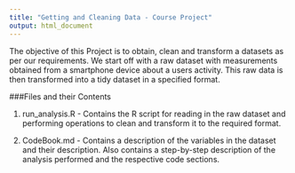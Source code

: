 ```yaml
---
title: "Getting and Cleaning Data - Course Project"
output: html_document
---
```


The objective of this Project is to obtain, clean and transform a datasets as
per our requirements. We start off with a raw dataset with measurements 
obtained from a smartphone device about a users activity. This raw data is then
transformed into a tidy dataset in a specified format.



###Files and their Contents
1. run_analysis.R - Contains the R script for reading in the raw dataset and 
performing operations to clean and transform it to the required format.

2. CodeBook.md - Contains a description of the variables in the dataset and 
their description. Also contains a step-by-step description of the analysis 
performed and the respective code sections.

